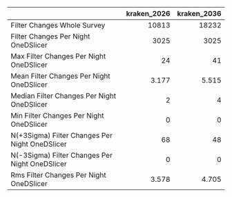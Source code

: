 |                                                |   kraken_2026 |   kraken_2036 |
|:-----------------------------------------------|--------------:|--------------:|
| Filter Changes Whole Survey                    |     10813     |     18232     |
| Filter Changes Per Night OneDSlicer            |      3025     |      3025     |
| Max Filter Changes Per Night OneDSlicer        |        24     |        41     |
| Mean Filter Changes Per Night OneDSlicer       |         3.177 |         5.515 |
| Median Filter Changes Per Night OneDSlicer     |         2     |         4     |
| Min Filter Changes Per Night OneDSlicer        |         0     |         0     |
| N(+3Sigma) Filter Changes Per Night OneDSlicer |        68     |        48     |
| N(-3Sigma) Filter Changes Per Night OneDSlicer |         0     |         0     |
| Rms Filter Changes Per Night OneDSlicer        |         3.578 |         4.705 |
